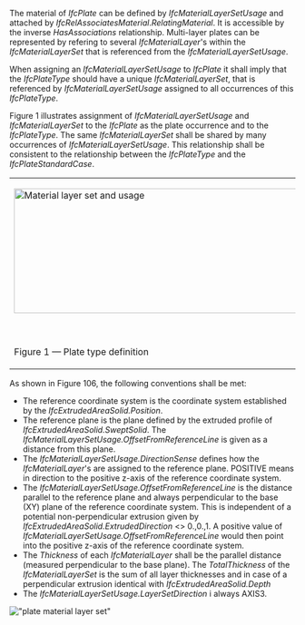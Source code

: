The material of _IfcPlate_ can be defined by _IfcMaterialLayerSetUsage_ and attached by _IfcRelAssociatesMaterial_._RelatingMaterial_. It is accessible by the inverse _HasAssociations_ relationship. Multi-layer plates can be represented by refering to several _IfcMaterialLayer_'s within the _IfcMaterialLayerSet_ that is referenced from the _IfcMaterialLayerSetUsage_.

When assigning an _IfcMaterialLayerSetUsage_ to _IfcPlate_ it shall imply that the _IfcPlateType_ should have a unique _IfcMaterialLayerSet_, that is referenced by _IfcMaterialLayerSetUsage_ assigned to all occurrences of this _IfcPlateType_.

Figure 1 illustrates assignment of _IfcMaterialLayerSetUsage_ and _IfcMaterialLayerSet_ to the _IfcPlate_ as the plate occurrence and to the _IfcPlateType_. The same _IfcMaterialLayerSet_ shall be shared by many occurrences of _IfcMaterialLayerSetUsage_. This relationship shall be consistent to the relationship between the _IfcPlateType_ and the _IfcPlateStandardCase_.

<table border="0" cellpadding="2" cellspacing="2">

<tr><td width="610" align="left" valign="top">
<p><img src="../../../figures/ifcplate_materialusage-01.png" alt="Material layer set and usage" height="220" width="500">&nbsp;</p></td></tr>

<tr><td><p class="figure">Figure 1 &mdash; Plate type definition</p></td></tr>

</table>

As shown in Figure 106, the following conventions shall be met:

* The reference coordinate system is the coordinate system established by the _IfcExtrudedAreaSolid.Position_.
* The reference plane is the plane defined by the extruded profile of _IfcExtrudedAreaSolid.SweptSolid_. The _IfcMaterialLayerSetUsage.OffsetFromReferenceLine_ is given as a distance from this plane.
* The _IfcMaterialLayerSetUsage.DirectionSense_ defines how the _IfcMaterialLayer_'s are assigned to the reference plane. POSITIVE means in direction to the positive z-axis of the reference coordinate system.
* The _IfcMaterialLayerSetUsage.OffsetFromReferenceLine_ is the distance parallel to the reference plane and always perpendicular to the base (XY) plane of the reference coordinate system. This is independent of a potential non-perpendicular extrusion given by _IfcExtrudedAreaSolid.ExtrudedDirection_ &lt;&gt; 0.,0.,1. A positive value of _IfcMaterialLayerSetUsage.OffsetFromReferenceLine_ would then point into the positive z-axis of the reference coordinate system.
* The _Thickness_ of each _IfcMaterialLayer_ shall be the parallel distance (measured perpendicular to the base plane). The _TotalThickness_ of the _IfcMaterialLayerSet_ is the sum of all layer thicknesses and in case of a perpendicular extrusion identical with _IfcExtrudedAreaSolid.Depth_
* The _IfcMaterialLayerSetUsage.LayerSetDirection_ i always AXIS3.

!["plate material layer set"](../../../figures/ifcmateriallayersetusage_slab-01.png "Figure 2 &mdash; Plate material layers")